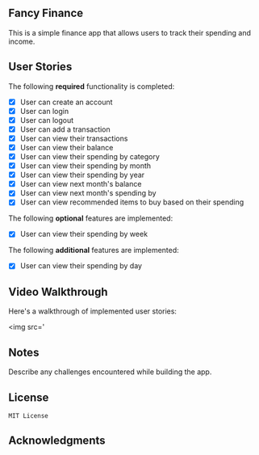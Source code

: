 ## Fancy Finance 

This is a simple finance app that allows users to track their spending and income.

## User Stories

The following **required** functionality is completed:

- [x] User can create an account
- [x] User can login
- [x] User can logout
- [x] User can add a transaction
- [x] User can view their transactions
- [x] User can view their balance
- [x] User can view their spending by category
- [x] User can view their spending by month
- [x] User can view their spending by year
- [x] User can view next month's balance
- [x] User can view next month's spending by 
- [x] User can view recommended items to buy based on their spending

The following **optional** features are implemented:

- [x] User can view their spending by week

The following **additional** features are implemented:

- [x] User can view their spending by day

## Video Walkthrough

Here's a walkthrough of implemented user stories:

<img src='

## Notes

Describe any challenges encountered while building the app.

## License

```
MIT License
```

## Acknowledgments
